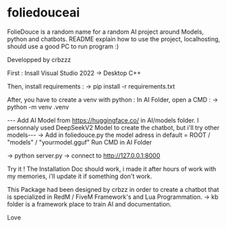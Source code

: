 # foliedouceai
FolieDouce is a random name for a random AI project around Models, python and chatbots. README explain how to use the project, localhosting, should use a good PC to run program :)


Developped by crbzzz


First : Insall Visual Studio 2022 -> Desktop C++ 

Then, install requirements : 
-> pip install -r requirements.txt

After, you have to create a venv with python : In AI Folder, open a CMD : 
-> python -m venv .venv

--- Add AI Model from https://huggingface.co/ in AI/models folder. I personnaly used DeepSeekV2 Model to create the chatbot, but i'll try other models---
-> Add in foliedouce.py the model adress in default = ROOT / "models" / "yourmodel.gguf"
Run CMD in AI Folder 

-> python server.py
-> connect to http://127.0.0.1:8000

Try it ! The Installation Doc should work, i made it after hours of work with my memories, i'll update it if something don't work.

This Package had been designed by crbzz in order to create a chatbot that is specialized in RedM / FiveM Framework's and Lua Programmation.
-> kb folder is a framework place to train AI and documentation.


Love
